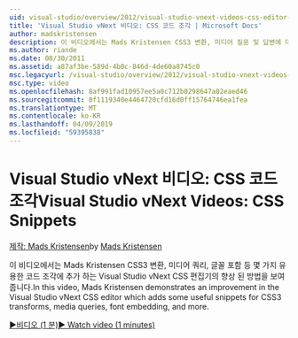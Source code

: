 ```yaml
---
uid: visual-studio/overview/2012/visual-studio-vnext-videos-css-editor-snippets
title: 'Visual Studio vNext 비디오: CSS 코드 조각 | Microsoft Docs'
author: madskristensen
description: 이 비디오에서는 Mads Kristensen CSS3 변환, 미디어 질문 및 답변에 대 한 몇 가지 유용한 코드 조각에 추가 하는 Visual Studio vNext CSS 편집기의 향상 된 방법을 보여 줍니다...
ms.author: riande
ms.date: 08/30/2011
ms.assetid: a87af3be-589d-4b0c-846d-4de60a8745c0
msc.legacyurl: /visual-studio/overview/2012/visual-studio-vnext-videos-css-editor-snippets
msc.type: video
ms.openlocfilehash: 8af991fad10957ee5a0c712b0298647a02eaed46
ms.sourcegitcommit: 0f1119340e4464720cfd16d0ff15764746ea1fea
ms.translationtype: MT
ms.contentlocale: ko-KR
ms.lasthandoff: 04/09/2019
ms.locfileid: "59395838"
---
```

# <a name="visual-studio-vnext-videos-css-snippets"></a><span data-ttu-id="3f75e-103">Visual Studio vNext 비디오: CSS 코드 조각</span><span class="sxs-lookup"><span data-stu-id="3f75e-103">Visual Studio vNext Videos: CSS Snippets</span></span>

<span data-ttu-id="3f75e-104">[제작: Mads Kristensen](https://github.com/madskristensen)</span><span class="sxs-lookup"><span data-stu-id="3f75e-104">by [Mads Kristensen](https://github.com/madskristensen)</span></span>

<span data-ttu-id="3f75e-105">이 비디오에서는 Mads Kristensen CSS3 변환, 미디어 쿼리, 글꼴 포함 등 몇 가지 유용한 코드 조각에 추가 하는 Visual Studio vNext CSS 편집기의 향상 된 방법을 보여 줍니다.</span><span class="sxs-lookup"><span data-stu-id="3f75e-105">In this video, Mads Kristensen demonstrates an improvement in the Visual Studio vNext CSS editor which adds some useful snippets for CSS3 transforms, media queries, font embedding, and more.</span></span>

[<span data-ttu-id="3f75e-106">&#9654;비디오 (1 분)</span><span class="sxs-lookup"><span data-stu-id="3f75e-106">&#9654; Watch video (1 minutes)</span></span>](https://channel9.msdn.com/Blogs/ASP-NET-Site-Videos/visual-studio-vnext-videos-css-editor-snippets)
